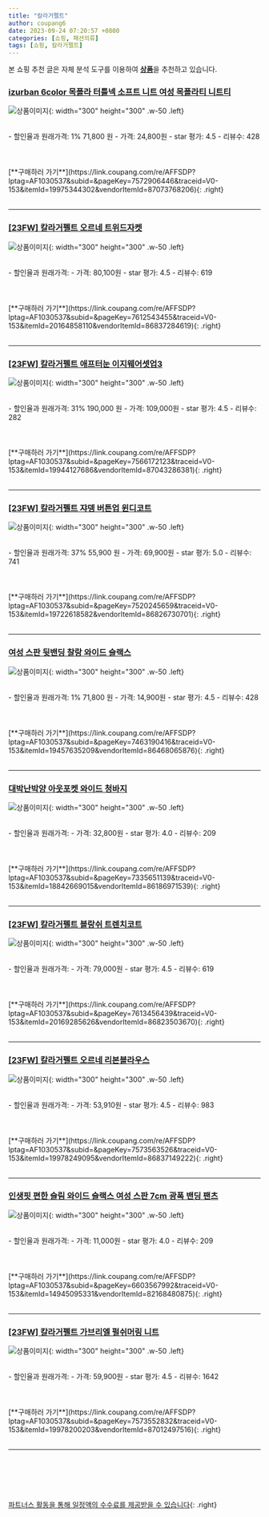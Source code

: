 ```yaml
---
title: "칼라거펠트"
author: coupang6
date: 2023-09-24 07:20:57 +0800
categories: [쇼핑, 패션의류]
tags: [쇼핑, 칼라거펠트]
---
```


본 쇼핑 추천 글은 자체 분석 도구를 이용하여 [**상품**](https://link.coupang.com/a/bao1ui)을 추천하고 있습니다.

### [izurban 6color 목폴라 터틀넥 소프트 니트 여성 목폴라티 니트티](https://link.coupang.com/re/AFFSDP?lptag=AF1030537&subid=&pageKey=7572906446&traceid=V0-153&itemId=19975344302&vendorItemId=87073768206)

![상품이미지](https://thumbnail6.coupangcdn.com/thumbnails/remote/230x230ex/image/vendor_inventory/7ee0/7dcb2048a977b69de3be0c968275f55e79a10f8cb60ce8a3532877aa0e3a.jpg){: width="300" height="300" .w-50 .left}


<br>
- 할인율과 원래가격: 1%  71,800   원
- 가격: 24,800원
- star 평가: 4.5
- 리뷰수: 428
<br>
<br>
<br>
<br>
[**구매하러 가기**](https://link.coupang.com/re/AFFSDP?lptag=AF1030537&subid=&pageKey=7572906446&traceid=V0-153&itemId=19975344302&vendorItemId=87073768206){: .right}
<br>
<br>

---

### [[23FW] 칼라거펠트 오르네 트위드자켓](https://link.coupang.com/re/AFFSDP?lptag=AF1030537&subid=&pageKey=7612543455&traceid=V0-153&itemId=20164858110&vendorItemId=86837284619)

![상품이미지](https://thumbnail10.coupangcdn.com/thumbnails/remote/230x230ex/image/vendor_inventory/4200/ed1d8e5035e54321bb96e81eede0c3e471cba9b31d1380b9b945c30d2ddd.jpg){: width="300" height="300" .w-50 .left}


<br>
- 할인율과 원래가격: 
- 가격: 80,100원
- star 평가: 4.5
- 리뷰수: 619
<br>
<br>
<br>
<br>
[**구매하러 가기**](https://link.coupang.com/re/AFFSDP?lptag=AF1030537&subid=&pageKey=7612543455&traceid=V0-153&itemId=20164858110&vendorItemId=86837284619){: .right}
<br>
<br>

---

### [[23FW] 칼라거펠트 애프터눈 이지웨어셋업3](https://link.coupang.com/re/AFFSDP?lptag=AF1030537&subid=&pageKey=7566172123&traceid=V0-153&itemId=19944127686&vendorItemId=87043286381)

![상품이미지](https://thumbnail6.coupangcdn.com/thumbnails/remote/230x230ex/image/vendor_inventory/2490/96a25ba9ea41862488f790e5850f476c34e6f43592319567cf783989412b.jpg){: width="300" height="300" .w-50 .left}


<br>
- 할인율과 원래가격: 31%  190,000   원
- 가격: 109,000원
- star 평가: 4.5
- 리뷰수: 282
<br>
<br>
<br>
<br>
[**구매하러 가기**](https://link.coupang.com/re/AFFSDP?lptag=AF1030537&subid=&pageKey=7566172123&traceid=V0-153&itemId=19944127686&vendorItemId=87043286381){: .right}
<br>
<br>

---

### [[23FW] 칼라거펠트 쟈뎅 버튼업 윈디코트](https://link.coupang.com/re/AFFSDP?lptag=AF1030537&subid=&pageKey=7520245659&traceid=V0-153&itemId=19722618582&vendorItemId=86826730701)

![상품이미지](https://thumbnail7.coupangcdn.com/thumbnails/remote/230x230ex/image/vendor_inventory/68f1/b9cfec3b775a3c98a26d9e2d4fccdcadd4c8d1715ef86a1aa52d92b5ab11.jpg){: width="300" height="300" .w-50 .left}


<br>
- 할인율과 원래가격: 37%  55,900   원
- 가격: 69,900원
- star 평가: 5.0
- 리뷰수: 741
<br>
<br>
<br>
<br>
[**구매하러 가기**](https://link.coupang.com/re/AFFSDP?lptag=AF1030537&subid=&pageKey=7520245659&traceid=V0-153&itemId=19722618582&vendorItemId=86826730701){: .right}
<br>
<br>

---

### [여성 스판 뒷밴딩 찰랑 와이드 슬랙스](https://link.coupang.com/re/AFFSDP?lptag=AF1030537&subid=&pageKey=7463190416&traceid=V0-153&itemId=19457635209&vendorItemId=86468065876)

![상품이미지](https://thumbnail10.coupangcdn.com/thumbnails/remote/230x230ex/image/vendor_inventory/2a26/915988617cff5b84926527094bbc7128480da2a8a09163c60d1a97ef4c3a.jpg){: width="300" height="300" .w-50 .left}


<br>
- 할인율과 원래가격: 1%  71,800   원
- 가격: 14,900원
- star 평가: 4.5
- 리뷰수: 428
<br>
<br>
<br>
<br>
[**구매하러 가기**](https://link.coupang.com/re/AFFSDP?lptag=AF1030537&subid=&pageKey=7463190416&traceid=V0-153&itemId=19457635209&vendorItemId=86468065876){: .right}
<br>
<br>

---

### [대박난박양 아웃포켓 와이드 청바지](https://link.coupang.com/re/AFFSDP?lptag=AF1030537&subid=&pageKey=7335651139&traceid=V0-153&itemId=18842669015&vendorItemId=86186971539)

![상품이미지](https://thumbnail6.coupangcdn.com/thumbnails/remote/230x230ex/image/vendor_inventory/0730/74cf608b18dcccf7a780a0a48cac843cf6c66cf6df4009dfc5ab82b97872.jpg){: width="300" height="300" .w-50 .left}


<br>
- 할인율과 원래가격: 
- 가격: 32,800원
- star 평가: 4.0
- 리뷰수: 209
<br>
<br>
<br>
<br>
[**구매하러 가기**](https://link.coupang.com/re/AFFSDP?lptag=AF1030537&subid=&pageKey=7335651139&traceid=V0-153&itemId=18842669015&vendorItemId=86186971539){: .right}
<br>
<br>

---

### [[23FW] 칼라거펠트 블랑쉬 트렌치코트](https://link.coupang.com/re/AFFSDP?lptag=AF1030537&subid=&pageKey=7613456439&traceid=V0-153&itemId=20169285626&vendorItemId=86823503670)

![상품이미지](https://thumbnail10.coupangcdn.com/thumbnails/remote/230x230ex/image/vendor_inventory/fd99/c065deb4a0faecce7819ab213433c08c3815223ef8f63cf77d34d6c40f9b.jpg){: width="300" height="300" .w-50 .left}


<br>
- 할인율과 원래가격: 
- 가격: 79,000원
- star 평가: 4.5
- 리뷰수: 619
<br>
<br>
<br>
<br>
[**구매하러 가기**](https://link.coupang.com/re/AFFSDP?lptag=AF1030537&subid=&pageKey=7613456439&traceid=V0-153&itemId=20169285626&vendorItemId=86823503670){: .right}
<br>
<br>

---

### [[23FW] 칼라거펠트 오르네 리본블라우스](https://link.coupang.com/re/AFFSDP?lptag=AF1030537&subid=&pageKey=7573563526&traceid=V0-153&itemId=19978249095&vendorItemId=86837149222)

![상품이미지](https://thumbnail8.coupangcdn.com/thumbnails/remote/230x230ex/image/vendor_inventory/e97b/1caed06508f3ee2862cf59c9c789d3c1aca164ab47349f9a8fc6d1042dd9.jpg){: width="300" height="300" .w-50 .left}


<br>
- 할인율과 원래가격: 
- 가격: 53,910원
- star 평가: 4.5
- 리뷰수: 983
<br>
<br>
<br>
<br>
[**구매하러 가기**](https://link.coupang.com/re/AFFSDP?lptag=AF1030537&subid=&pageKey=7573563526&traceid=V0-153&itemId=19978249095&vendorItemId=86837149222){: .right}
<br>
<br>

---

### [인생핏 편한 슬림 와이드 슬랙스 여성 스판 7cm 광폭 밴딩 팬츠](https://link.coupang.com/re/AFFSDP?lptag=AF1030537&subid=&pageKey=6603567992&traceid=V0-153&itemId=14945095331&vendorItemId=82168480875)

![상품이미지](https://thumbnail10.coupangcdn.com/thumbnails/remote/230x230ex/image/vendor_inventory/f90e/f27ccae7b2e43b5f91e718919730f97b414b68ad13616f2d92e5ed9eb08b.jpg){: width="300" height="300" .w-50 .left}


<br>
- 할인율과 원래가격: 
- 가격: 11,000원
- star 평가: 4.0
- 리뷰수: 209
<br>
<br>
<br>
<br>
[**구매하러 가기**](https://link.coupang.com/re/AFFSDP?lptag=AF1030537&subid=&pageKey=6603567992&traceid=V0-153&itemId=14945095331&vendorItemId=82168480875){: .right}
<br>
<br>

---

### [[23FW] 칼라거펠트 가브리엘 펄쉬머링 니트](https://link.coupang.com/re/AFFSDP?lptag=AF1030537&subid=&pageKey=7573552832&traceid=V0-153&itemId=19978200203&vendorItemId=87012497516)

![상품이미지](https://thumbnail9.coupangcdn.com/thumbnails/remote/230x230ex/image/vendor_inventory/034b/90b94f7fa0a7a816ae16df7a58a1446307eb31b7c75c88f9bf5fe9d8cd42.jpg){: width="300" height="300" .w-50 .left}


<br>
- 할인율과 원래가격: 
- 가격: 59,900원
- star 평가: 4.5
- 리뷰수: 1642
<br>
<br>
<br>
<br>
[**구매하러 가기**](https://link.coupang.com/re/AFFSDP?lptag=AF1030537&subid=&pageKey=7573552832&traceid=V0-153&itemId=19978200203&vendorItemId=87012497516){: .right}
<br>
<br>

---
<br><br><br><br><br> [파트너스 활동을 통해 일정액의 수수료를 제공받을 수 있습니다](https://link.coupang.com/a/bao1ui){: .right}